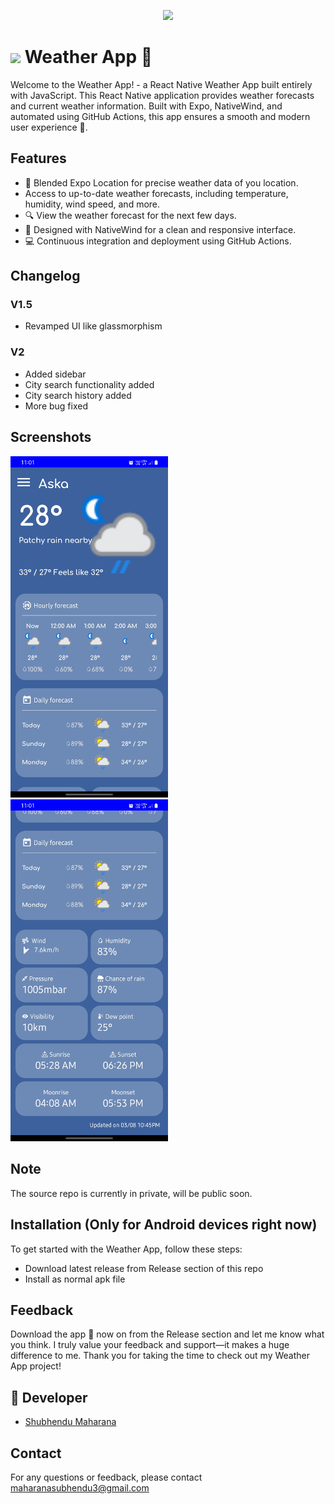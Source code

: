 <p align="center">
    <img src="https://camo.githubusercontent.com/34c36040fc5717eee8a5801f2d1702871f58b1f3c0c04ee64c2a68b299e2e407/68747470733a2f2f626d63646e2e6e6c2f6173736574732f776561746865722d69636f6e732f76332e302f66696c6c2f7376672f706172746c792d636c6f7564792d6461792e737667" width="50%" />
</p>

# <img src="https://camo.githubusercontent.com/5e6c9705a71afe63cb5cc1253dc9544cc35e098a4105f4e5f37b16ffaf580f7b/68747470733a2f2f626d63646e2e6e6c2f6173736574732f776561746865722d69636f6e732f76332e302f66696c6c2f7376672f7261696e2e737667" width="60" />  Weather App 📱

Welcome to the Weather App! - a React Native Weather App built entirely with JavaScript. This React Native application provides weather forecasts and current weather information. Built with Expo, NativeWind, and automated using GitHub Actions, this app ensures a smooth and modern user experience 🚀.

## Features
- 📍 Blended Expo Location for precise weather data of you location. <br>
-  Access to up-to-date weather forecasts, including temperature, humidity, wind speed, and more. <br>
- 🔍 View the weather forecast for the next few days. <br>
- 🌈 Designed with NativeWind for a clean and responsive interface. <br>
- 💻 Continuous integration and deployment using GitHub Actions. <br>

## Changelog
### V1.5
- Revamped UI like glassmorphism

### V2
- Added sidebar
- City search functionality added
- City search history added
- More bug fixed

## Screenshots
<img src="/Screenshots/Screenshot-1.5-1.jpg" width="50%" />
<img src="/Screenshots/Screenshot-1.5-2.jpg" width="50%" />

## Note
The source repo is currently in private, will be public soon.

## Installation (Only for Android devices right now)
To get started with the Weather App, follow these steps:
- Download latest release from Release section of this repo
- Install as normal apk file

## Feedback
Download the app 📱 now on from the Release section and let me know what you think. I truly value your feedback and support—it makes a huge difference to me. Thank you for taking the time to check out my Weather App project!

## 👋 Developer
- [Shubhendu Maharana](https://github.com/Shubhendu-Maharana)

## Contact
For any questions or feedback, please contact maharanasubhendu3@gmail.com
